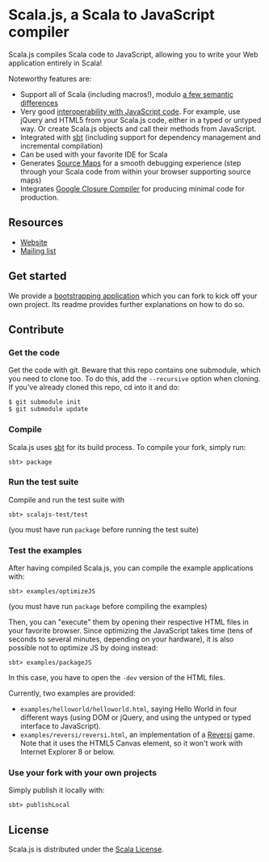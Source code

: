 # Scala.js, a Scala to JavaScript compiler

Scala.js compiles Scala code to JavaScript, allowing you to write your
Web application entirely in Scala!

Noteworthy features are:

*   Support all of Scala (including macros!),
    modulo [a few semantic differences](http://www.scala-js.org/doc/semantics.html)
*   Very good [interoperability with JavaScript code](http://www.scala-js.org/doc/js-interoperability.html).
    For example, use jQuery and HTML5 from your Scala.js code, either in a
    typed or untyped way. Or create Scala.js objects and call their methods
    from JavaScript.
*   Integrated with [sbt](http://www.scala-sbt.org/)
    (including support for dependency management and incremental compilation)
*   Can be used with your favorite IDE for Scala
*   Generates [Source Maps](http://www.html5rocks.com/en/tutorials/developertools/sourcemaps/)
    for a smooth debugging experience (step through your Scala code from within
    your browser supporting source maps)
*   Integrates [Google Closure Compiler](https://developers.google.com/closure/compiler/)
    for producing minimal code for production.

## Resources

*   [Website](http://www.scala-js.org/)
*   [Mailing list](https://groups.google.com/forum/?fromgroups#!forum/scala-js)

## Get started

We provide a
[bootstrapping application](https://github.com/sjrd/scala-js-example-app)
which you can fork to kick off your own project. Its readme provides further
explanations on how to do so.

## Contribute

### Get the code

Get the code with git. Beware that this repo contains one submodule, which
you need to clone too. To do this, add the `--recursive` option when cloning.
If you've already cloned this repo, cd into it and do:

    $ git submodule init
    $ git submodule update

### Compile

Scala.js uses [sbt](http://www.scala-sbt.org/) for its build process.
To compile your fork, simply run:

    sbt> package

### Run the test suite

Compile and run the test suite with

    sbt> scalajs-test/test

(you must have run `package` before running the test suite)

### Test the examples

After having compiled Scala.js, you can compile the example applications with:

    sbt> examples/optimizeJS

(you must have run `package` before compiling the examples)

Then, you can "execute" them by opening their respective HTML files in your
favorite browser. Since optimizing the JavaScript takes time (tens of seconds
to several minutes, depending on your hardware), it is also possible not to
optimize JS by doing instead:

    sbt> examples/packageJS

In this case, you have to open the `-dev` version of the HTML files.

Currently, two examples are provided:

*   `examples/helloworld/helloworld.html`, saying Hello World in four different
    ways (using DOM or jQuery, and using the untyped or typed interface to
    JavaScript).
*   `examples/reversi/reversi.html`, an implementation of a
    [Reversi](http://en.wikipedia.org/wiki/Reversi) game. Note that it uses the
    HTML5 Canvas element, so it won't work with Internet Explorer 8 or below.

### Use your fork with your own projects

Simply publish it locally with:

    sbt> publishLocal

## License

Scala.js is distributed under the
[Scala License](http://www.scala-lang.org/node/146).
